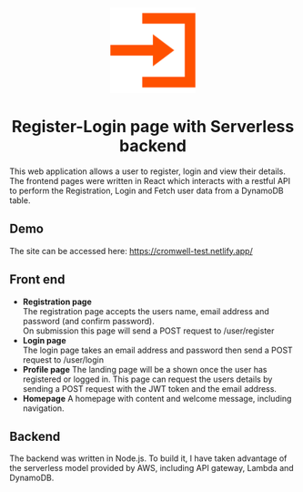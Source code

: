 <div align="center">
    <img src="./img/account-login-128.png" alt="logo" width="150"/>

<h1 align="center">Register-Login page with Serverless backend </h1>
</div>
    

This web application  allows a user to register, login and view their details.
The frontend pages were written in React which interacts with a restful API to perform the Registration, Login and Fetch user data
from a DynamoDB table.

## Demo

The site can be accessed here:
https://cromwell-test.netlify.app/

## Front end
- **Registration page**  
The registration page accepts the users name, email address and password (and confirm
password).   
On submission this page will send a POST request to /user/register   
- **Login page**  
The login page takes an email address and password then send a POST
request to /user/login
- **Profile page**
The landing page will be a shown once the user has registered or logged in.
This page can request the users details by sending a POST request with the JWT token and the email address.
- **Homepage**
A homepage with content and welcome message, including navigation.

## Backend
The backend was written in Node.js. To build it, I have taken advantage of the serverless model provided by AWS, 
including API gateway, Lambda and DynamoDB.

